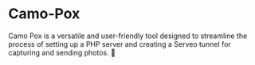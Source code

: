 # Camo-Pox
Camo Pox is a versatile and user-friendly tool designed to streamline the process of setting up a PHP server and creating a Serveo tunnel for capturing and sending photos. 🚀 
